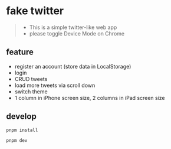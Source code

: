 # fake twitter

> - This is a simple twitter-like web app
> - please toggle Device Mode on Chrome


## feature
- register an account (store data in LocalStorage)
- login
- CRUD tweets
- load more tweets via scroll down
- switch theme
- 1 column in iPhone screen size, 2 columns in iPad screen size



## develop
`pnpm install`

`pnpm dev`

